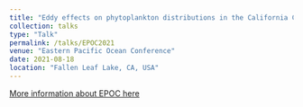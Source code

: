 ```yaml
---
title: "Eddy effects on phytoplankton distributions in the California Current System​"
collection: talks
type: "Talk"
permalink: /talks/EPOC2021
venue: "Eastern Pacific Ocean Conference"
date: 2021-08-18
location: "Fallen Leaf Lake, CA, USA"
---
```


[More information about EPOC here](https://easternpacificoceanconference.org/)

